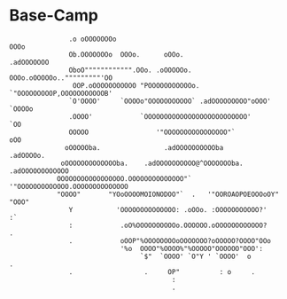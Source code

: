 # Base-Camp



               	
                   .o oOOOOOOOo                                            OOOo
                   Ob.OOOOOOOo  OOOo.      oOOo.                      .adOOOOOOO
                   OboO"""""""""""".OOo. .oOOOOOo.    OOOo.oOOOOOo.."""""""""'OO
                    OOP.oOOOOOOOOOOO "POOOOOOOOOOOo.   `"OOOOOOOOOP,OOOOOOOOOOOB'
                   `O'OOOO'     `OOOOo"OOOOOOOOOOO` .adOOOOOOOOO"oOOO'    `OOOOo
                   .OOOO'            `OOOOOOOOOOOOOOOOOOOOOOOOOO'            `OO
                   OOOOO                 '"OOOOOOOOOOOOOOOO"`                oOO
                  oOOOOOba.                .adOOOOOOOOOOba               .adOOOOo.
                 oOOOOOOOOOOOOOba.    .adOOOOOOOOOO@^OOOOOOOba.     .adOOOOOOOOOOOO
                OOOOOOOOOOOOOOOOO.OOOOOOOOOOOOOO"`  '"OOOOOOOOOOOOO.OOOOOOOOOOOOOO
                "OOOO"       "YOoOOOOMOIONODOO"`  .   '"OOROAOPOEOOOoOY"     "OOO"
                   Y           'OOOOOOOOOOOOOO: .oOOo. :OOOOOOOOOOO?'         :`
                   :            .oO%OOOOOOOOOOo.OOOOOO.oOOOOOOOOOOOO?         .
                   .            oOOP"%OOOOOOOOoOOOOOOO?oOOOOO?OOOO"OOo
                                '%o  OOOO"%OOOO%"%OOOOO"OOOOOO"OOO':
                                     `$"  `OOOO' `O"Y ' `OOOO'  o             .
                   .                  .     OP"          : o     .
                                             :
                                             .
   
